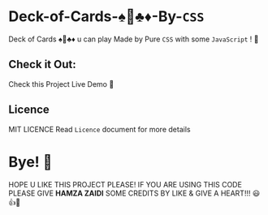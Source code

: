 # Deck-of-Cards-♠️🤍♣️♦-By-`CSS`
Deck of Cards ♠️🤍♣️♦ u can play Made by Pure `CSS` with some `JavaScript` ! 🙂 

## Check it Out:

Check this Project Live Demo 🚀 

## Licence
MIT LICENCE Read `Licence`  document for more details

# Bye! 👋

HOPE U LIKE THIS PROJECT PLEASE! IF YOU ARE USING THIS CODE PLEASE GIVE **HAMZA ZAIDI** SOME CREDITS BY LIKE & GIVE A HEART!!! 😃👍💛

